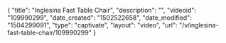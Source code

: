 {
    "title": "Inglesina Fast Table Chair",
    "description": "",
    "videoid": "109990299",
    "date_created": "1502522658",
    "date_modified": "1504299091",
    "type": "captivate",
    "layout": "video",
    "url": "\/v\/inglesina-fast-table-chair\/109990299"
}